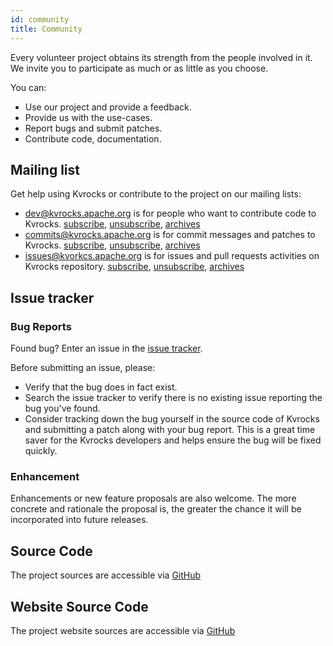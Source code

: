 ```yaml
---
id: community
title: Community
---
```


Every volunteer project obtains its strength from the people involved in it. We invite you to participate as much or as little as you choose.

You can:

* Use our project and provide a feedback.
* Provide us with the use-cases.
* Report bugs and submit patches.
* Contribute code, documentation.

## Mailing list

Get help using Kvrocks or contribute to the project on our mailing lists:

* [dev@kvrocks.apache.org](mailto:dev@kvrocks.apache.org) is for people who want to contribute code to Kvrocks. [subscribe](mailto:dev-subscribe@kvrocks.apache.org), [unsubscribe](mailto:dev-unsubscribe@kvrocks.apache.org), [archives](https://www.mail-archive.com/dev@kvrocks.apache.org/)
* [commits@kvrocks.apache.org](mailto:commits@kvrocks.apache.org) is for commit messages and patches to Kvrocks. [subscribe](mailto:commits-subscribe@kvrocks.apache.org), [unsubscribe](mailto:commits-unsubscribe@kvrocks.apache.org), [archives](https://www.mail-archive.com/commits@kvrocks.apache.org/)
* [issues@kvorkcs.apache.org](mailto:issues@kvorkcs.apache.org) is for issues and pull requests activities on Kvrocks repository. [subscribe](mailto:issues-subscribe@kvrocks.apache.org), [unsubscribe](mailto:issues-unsubscribe@kvrocks.apache.org), [archives](https://www.mail-archive.com/issues@kvrocks.apache.org/)

## Issue tracker

### Bug Reports

Found bug? Enter an issue in the [issue tracker](https://github.com/apache/incubator-kvrocks/issues).

Before submitting an issue, please:

* Verify that the bug does in fact exist.
* Search the issue tracker to verify there is no existing issue reporting the bug you've found.
* Consider tracking down the bug yourself in the source code of Kvrocks and submitting a patch along with your bug report. This is a great time saver for the Kvrocks developers and helps ensure the bug will be fixed quickly.

### Enhancement

Enhancements or new feature proposals are also welcome. The more concrete and rationale the proposal is, the greater the chance it will be incorporated into future releases.

## Source Code

The project sources are accessible via [GitHub](https://github.com/apache/incubator-kvrocks)

## Website Source Code

The project website sources are accessible via [GitHub](https://github.com/apache/incubator-kvrocks-website)
